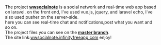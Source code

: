 The project **[wwsocialnote](http://wwsocialnote.infinityfreeapp.com)** is a social network and real-time web app based on laravel. on the front end, I've used vue.js, jquery, and laravel echo, I've also used pusher on the server-side.<br>
here you can see real-time chat and notifications,post what you want and so on.<br>
The project files you can see on the **[master branch](https://github.com/lukakavlelashvili11/wwsocialnote/tree/master)**.<br>
The site link:[wwsocialnote.infinityfreeapp.com](wwsocialnote.infinityfreeapp.com)
enjoy!
